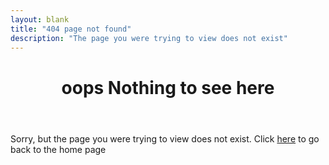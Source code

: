 ```yaml
---
layout: blank
title: "404 page not found"
description: "The page you were trying to view does not exist"
---
```


<header class="header">
			<h1 class="heading"><span class="heading__intro">oops</span>
	Nothing to see here</h1>
	</header>

<section>
		<p class="heading-two">Sorry, but the page you were trying to view does not exist. Click <a href="/" title="take me home">here</a> to go back to the home page</p>
	</section>
